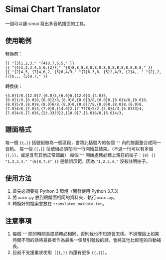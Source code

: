 # Simai Chart Translator

一個可以讓 simai 寫出多音軌譜面的工具。

## 使用範例

轉換前：
```
{{ "{3}1,2,3," "{4}8,7,6,5," }}
{{ "{4}1,2,3,4,5,6,{2}7," "{8}8,8,8,8,8,8,8,8,8,8,8,8,8,8,8,8," }}
{{ "{2}4,5, {7}4,6,2, {5}6,4/3," "{7}6,3,8, {5}2,4/3, {2}4,, " "{2},2, {7}6,,, {5}8,7," }}
```

轉換後：
```
{4.0}1/8,{12.0}7,{6.0}2,{6.0}6,{12.0}3,{4.0}5,
{8.0}1/8,{8.0}8,{8.0}2/8,{8.0}8,{8.0}3/8,{8.0}8,{8.0}4/8,{8.0}8,{8.0}5/8,{8.0}8,{8.0}6/8,{8.0}8,{8.0}7/8,{8.0}8,{8.0}8,{8.0}8,
{7.0}4/6,{7.0}3,{7.0}8,{14.0}2,{7.7778}5/2,{5.0}4/3,{5.8333}4,{7.0}4/6,{7.0}6,{23.3333}2,{10.0}7,{5.0}6/8,{5.0}4/3,
```

## 譜面格式

每一個 `{{`，`}}` 括號組做為一個區段，會將此括號內的各個 `""` 內的譜面整合成同一音軌。
每一個 `{{`，`}}` 括號組必須在同一行開始並結束。（不過一行可以有多個 `{{`，`}}`，或是含有其他正常譜面）
每個 `""` 開始處務必標上現在的拍子：`{8} {{ "1,2,3,4," "{6}8,7,6" }}` 是錯誤示範，因為 `"1,2,3,4,"` 沒有註明拍子。

## 使用方法

1. 首先必須要有 Python 3 環境（開發使用 Python 3.7.3）
2. 將 `main.py` 放到跟譜面相同的資料夾，執行 `main.py`。
3. 轉換好的檔案會放在 `translated_maidata.txt`。

## 注意事項

1. 每個 `""` 間的時間長度請務必相同，否則我也不知道會怎樣。不過理論上如果時間不同的話將最長者作為最後一個雙引號段的話，會將其他比較短的自動補長。
2. 目前不支援巢狀使用（`{{`，`}}` 內還有更多 `{{`，`}}`）。
